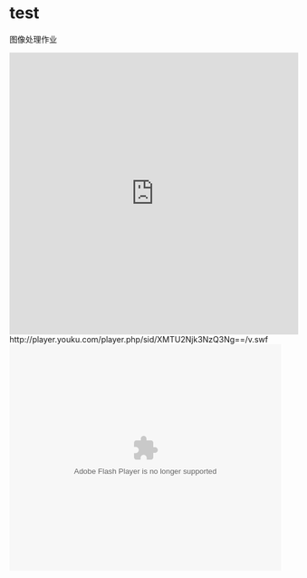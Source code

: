 # test
图像处理作业
<iframe height=498 width=510 src="http://player.youku.com/embed/XMTU2Njk3NzQ3Ng==" frameborder=0 allowfullscreen></iframe>
http://player.youku.com/player.php/sid/XMTU2Njk3NzQ3Ng==/v.swf  
<embed src="http://player.youku.com/player.php/sid/XMTU2Njk3NzQ3Ng==/v.swf" allowFullScreen="true" quality="high" width="480" height="400" align="middle" allowScriptAccess="always" type="application/x-shockwave-flash"></embed>
